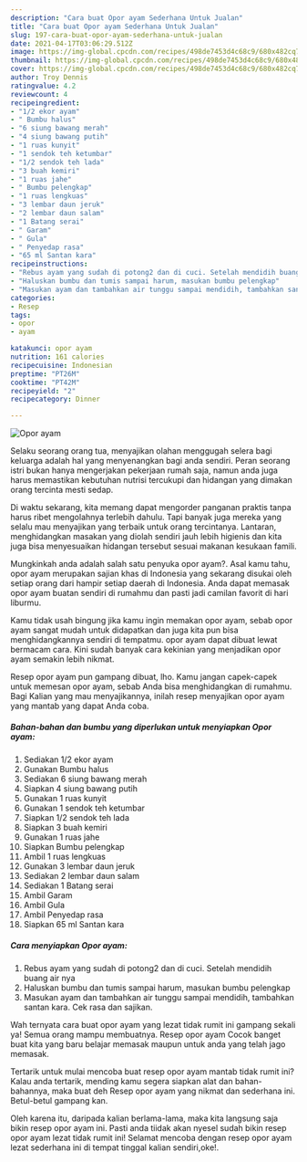 ```yaml
---
description: "Cara buat Opor ayam Sederhana Untuk Jualan"
title: "Cara buat Opor ayam Sederhana Untuk Jualan"
slug: 197-cara-buat-opor-ayam-sederhana-untuk-jualan
date: 2021-04-17T03:06:29.512Z
image: https://img-global.cpcdn.com/recipes/498de7453d4c68c9/680x482cq70/opor-ayam-foto-resep-utama.jpg
thumbnail: https://img-global.cpcdn.com/recipes/498de7453d4c68c9/680x482cq70/opor-ayam-foto-resep-utama.jpg
cover: https://img-global.cpcdn.com/recipes/498de7453d4c68c9/680x482cq70/opor-ayam-foto-resep-utama.jpg
author: Troy Dennis
ratingvalue: 4.2
reviewcount: 4
recipeingredient:
- "1/2 ekor ayam"
- " Bumbu halus"
- "6 siung bawang merah"
- "4 siung bawang putih"
- "1 ruas kunyit"
- "1 sendok teh ketumbar"
- "1/2 sendok teh lada"
- "3 buah kemiri"
- "1 ruas jahe"
- " Bumbu pelengkap"
- "1 ruas lengkuas"
- "3 lembar daun jeruk"
- "2 lembar daun salam"
- "1 Batang serai"
- " Garam"
- " Gula"
- " Penyedap rasa"
- "65 ml Santan kara"
recipeinstructions:
- "Rebus ayam yang sudah di potong2 dan di cuci. Setelah mendidih buang air nya"
- "Haluskan bumbu dan tumis sampai harum, masukan bumbu pelengkap"
- "Masukan ayam dan tambahkan air tunggu sampai mendidih, tambahkan santan kara. Cek rasa dan sajikan."
categories:
- Resep
tags:
- opor
- ayam

katakunci: opor ayam 
nutrition: 161 calories
recipecuisine: Indonesian
preptime: "PT26M"
cooktime: "PT42M"
recipeyield: "2"
recipecategory: Dinner

---
```



![Opor ayam](https://img-global.cpcdn.com/recipes/498de7453d4c68c9/680x482cq70/opor-ayam-foto-resep-utama.jpg)

Selaku seorang orang tua, menyajikan olahan menggugah selera bagi keluarga adalah hal yang menyenangkan bagi anda sendiri. Peran seorang istri bukan hanya mengerjakan pekerjaan rumah saja, namun anda juga harus memastikan kebutuhan nutrisi tercukupi dan hidangan yang dimakan orang tercinta mesti sedap.

Di waktu  sekarang, kita memang dapat mengorder panganan praktis tanpa harus ribet mengolahnya terlebih dahulu. Tapi banyak juga mereka yang selalu mau menyajikan yang terbaik untuk orang tercintanya. Lantaran, menghidangkan masakan yang diolah sendiri jauh lebih higienis dan kita juga bisa menyesuaikan hidangan tersebut sesuai makanan kesukaan famili. 



Mungkinkah anda adalah salah satu penyuka opor ayam?. Asal kamu tahu, opor ayam merupakan sajian khas di Indonesia yang sekarang disukai oleh setiap orang dari hampir setiap daerah di Indonesia. Anda dapat memasak opor ayam buatan sendiri di rumahmu dan pasti jadi camilan favorit di hari liburmu.

Kamu tidak usah bingung jika kamu ingin memakan opor ayam, sebab opor ayam sangat mudah untuk didapatkan dan juga kita pun bisa menghidangkannya sendiri di tempatmu. opor ayam dapat dibuat lewat bermacam cara. Kini sudah banyak cara kekinian yang menjadikan opor ayam semakin lebih nikmat.

Resep opor ayam pun gampang dibuat, lho. Kamu jangan capek-capek untuk memesan opor ayam, sebab Anda bisa menghidangkan di rumahmu. Bagi Kalian yang mau menyajikannya, inilah resep menyajikan opor ayam yang mantab yang dapat Anda coba.

<!--inarticleads1-->

##### Bahan-bahan dan bumbu yang diperlukan untuk menyiapkan Opor ayam:

1. Sediakan 1/2 ekor ayam
1. Gunakan  Bumbu halus
1. Sediakan 6 siung bawang merah
1. Siapkan 4 siung bawang putih
1. Gunakan 1 ruas kunyit
1. Gunakan 1 sendok teh ketumbar
1. Siapkan 1/2 sendok teh lada
1. Siapkan 3 buah kemiri
1. Gunakan 1 ruas jahe
1. Siapkan  Bumbu pelengkap
1. Ambil 1 ruas lengkuas
1. Gunakan 3 lembar daun jeruk
1. Sediakan 2 lembar daun salam
1. Sediakan 1 Batang serai
1. Ambil  Garam
1. Ambil  Gula
1. Ambil  Penyedap rasa
1. Siapkan 65 ml Santan kara




<!--inarticleads2-->

##### Cara menyiapkan Opor ayam:

1. Rebus ayam yang sudah di potong2 dan di cuci. Setelah mendidih buang air nya
1. Haluskan bumbu dan tumis sampai harum, masukan bumbu pelengkap
1. Masukan ayam dan tambahkan air tunggu sampai mendidih, tambahkan santan kara. Cek rasa dan sajikan.




Wah ternyata cara buat opor ayam yang lezat tidak rumit ini gampang sekali ya! Semua orang mampu membuatnya. Resep opor ayam Cocok banget buat kita yang baru belajar memasak maupun untuk anda yang telah jago memasak.

Tertarik untuk mulai mencoba buat resep opor ayam mantab tidak rumit ini? Kalau anda tertarik, mending kamu segera siapkan alat dan bahan-bahannya, maka buat deh Resep opor ayam yang nikmat dan sederhana ini. Betul-betul gampang kan. 

Oleh karena itu, daripada kalian berlama-lama, maka kita langsung saja bikin resep opor ayam ini. Pasti anda tiidak akan nyesel sudah bikin resep opor ayam lezat tidak rumit ini! Selamat mencoba dengan resep opor ayam lezat sederhana ini di tempat tinggal kalian sendiri,oke!.

